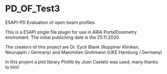 # PD_OF_Test3
ESAPI-PD Evaluation of open beam profiles

This is a ESAPI single file plugin for use in ARIA PortalDosimetry enviroment.
The initial publiching date is the 25.11.2020.

The creators of this project are Dr. Eyck Blank (Ruppiner Kliniken, Neuruppin / Germany)
and Maximilian Grohmann (UKE Hamburg / Germany)

In this projevt a plot library Plotlib by Joan Castelo was used, many thanks to him!
